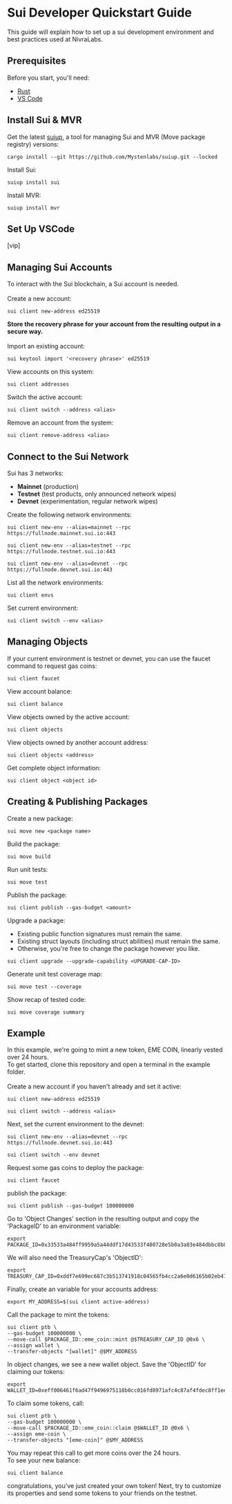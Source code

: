 # Sui Developer Quickstart Guide

This guide will explain how to set up a sui development environment and best practices used at NivraLabs.

## Prerequisites

Before you start, you'll need:
* [Rust](https://www.rust-lang.org/learn/get-started)
* [VS Code](https://code.visualstudio.com/)

## Install Sui & MVR

Get the latest [suiup](https://github.com/MystenLabs/suiup), a tool for managing Sui and MVR (Move package registry) versions:

```
cargo install --git https://github.com/Mystenlabs/suiup.git --locked
```

Install Sui:

```
suiup install sui
```

Install MVR:

```
suiup install mvr
```

## Set Up VSCode
[vip]

## Managing Sui Accounts
To interact with the Sui blockchain, a Sui account is needed. 
<br><br>
Create a new account:

```
sui client new-address ed25519
```

**Store the recovery phrase for your account from the resulting output in a secure way.**
<br><br>
Import an existing account:

```
sui keytool import '<recovery phrase>' ed25519
```

View accounts on this system:

```
sui client addresses
```

Switch the active account:

```
sui client switch --address <alias>
```

Remove an account from the system:

```
sui client remove-address <alias>
```

## Connect to the Sui Network

Sui has 3 networks:
* **Mainnet** (production)
* **Testnet** (test products, only announced network wipes)
* **Devnet** (experimentation, regular network wipes)

Create the following network environments:

```
sui client new-env --alias=mainnet --rpc https://fullnode.mainnet.sui.io:443
```
```
sui client new-env --alias=testnet --rpc https://fullnode.testnet.sui.io:443
```
```
sui client new-env --alias=devnet --rpc https://fullnode.devnet.sui.io:443
```

List all the network environments:

```
sui client envs
```

Set current environment: 

```
sui client switch --env <alias>
```

## Managing Objects

If your current environment is testnet or devnet, you can use the faucet command
to request gas coins:

```
sui client faucet
```

View account balance:

```
sui client balance
```

View objects owned by the active account:

```
sui client objects
```

View objects owned by another account address:

```
sui client objects <address>
```

Get complete object information:

```
sui client object <object id>
```

## Creating & Publishing Packages

Create a new package:

```
sui move new <package name>
```

Build the package:

```
sui move build
```

Run unit tests:

```
sui move test
```

Publish the package:

```
sui client publish --gas-budget <amount>
```

Upgrade a package:
* Existing public function signatures must remain the same.
* Existing struct layouts (including struct abilities) must remain the same.
* Otherwise, you're free to change the package however you like.

```
sui client upgrade --upgrade-capability <UPGRADE-CAP-ID>
```

Generate unit test coverage map:

```
sui move test --coverage
```

Show recap of tested code:

```
sui move coverage summary
```

## Example

In this example, we're going to mint a new token, EME COIN, linearly vested over 24 hours.
<br>
To get started, clone this repository and open a terminal in the example folder.
<br><br>
Create a new account if you haven't already and set it active:

```
sui client new-address ed25519
```
```
sui client switch --address <alias>
```

Next, set the current environment to the devnet:

```
sui client new-env --alias=devnet --rpc https://fullnode.devnet.sui.io:443
```
```
sui client switch --env devnet
```

Request some gas coins to deploy the package:

```
sui client faucet
```

publish the package:

```
sui client publish --gas-budget 100000000
```

Go to 'Object Changes' section in the resulting output and copy the 'PackageID' to an environment variable:

```
export PACKAGE_ID=0x33533a484ff9959a5a44ddf17d43533f480728e5b0a3a83e484dbbc8b81708d7
```

We will also need the TreasuryCap's 'ObjectID':

```
export TREASURY_CAP_ID=0xddf7e699ec687c3b513741918c04565fb4cc2a6e0d6165b02eb47f2c57afcc47
```

Finally, create an variable for your accounts address:

```
export MY_ADDRESS=$(sui client active-address)
```

Call the package to mint the tokens:

```
sui client ptb \
--gas-budget 100000000 \
--move-call $PACKAGE_ID::eme_coin::mint @$TREASURY_CAP_ID @0x6 \
--assign wallet \
--transfer-objects "[wallet]" @$MY_ADDRESS
```

In object changes, we see a new wallet object. Save the 'ObjectID' for claiming our tokens:
```
export WALLET_ID=0xeff006461f6ad47f9496975118b0cc016fd8971afc4c87af4fdec8ff1ee65b5f
```

To claim some tokens, call:

```
sui client ptb \
--gas-budget 100000000 \
--move-call $PACKAGE_ID::eme_coin::claim @$WALLET_ID @0x6 \
--assign eme-coin \
--transfer-objects "[eme-coin]" @$MY_ADDRESS
```
You may repeat this call to get more coins over the 24 hours.<br>
To see your new balance:
```
sui client balance
```
congratulations, you've just created your own token! Next, try to customize its properties and send some tokens to your friends on the testnet. 